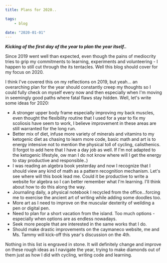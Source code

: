 ```yaml
---
title: Plans for 2020..

tags:
    - blog

date: "2020-01-01"
---
```


***Kicking of the first day of the year to plan the year itself..*** 

Since 2019 went well than expected, even though the pains of mediocrity tries to grip my commitments to learning, experiments and volunteering - I happen to still cut through the its tentacles. Well this blog should cover for my focus on 2020. 

I think I've covered this on my reflections on 2019, but yeah... an overarching plan for the year should constantly creep my thoughts so I could fully check on myself every now and then especially when I'm moving in seemingly good paths where fatal flaws stay hidden. Well, let's write some ideas for 2020:
* A stronger upper body frame especially improving my back muscles, even thought the flexibility routine that I used for a year to fix my scoliosis have seem to work, I believe improvement in these areas are still warranted for the long run.
* Better mix of diet, infuse more variety of minerals and vitamins to my ketogenic diet as chasing to learn more code, basic math and art is to energy intensive not to mention the physical toll of cycling, calisthenics. (I forgot to add here that I have a day job as well. If I'm not adapted to the ketogenic lifestyle, ow man I do not know where will I get the energy to stay productive and responsible..)
* I was reading an algebra book yesterday and now I recognize that I should view any kind of math as a pattern recognition mechanism. Let's see where will this book lead me. Could it be productive to write a website for algebra so I can better remember what I'm learning. I'll think about how to do this along the way. 
* Journaling daily, a physical notebook I recycled from the office...forcing me to exercise the ancient art of writing while adding some doodles too. 
* More art as I need to improve on the muscular dexterity of weilding a pen or digital pen. 
* Need to plan for a short vacation from the island. Too much options - especially when options are as endless nowadays.
* Seek more people that are interested in the same works that I do.
* Should make drastic improvements on the caymaneco website, me and Ms. Tammy will kick-off this year's discussion on the 4th.

Nothing in this list is engraved in stone. It will definitely change and improve on these rough ideas as I navigate the year, trying to make diamonds out of them just as how I did with cycling, writing code and learning.